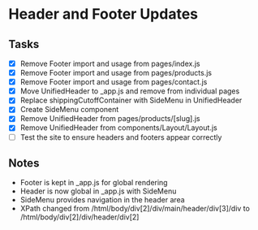 # Header and Footer Updates

## Tasks
- [x] Remove Footer import and usage from pages/index.js
- [x] Remove Footer import and usage from pages/products.js
- [x] Remove Footer import and usage from pages/contact.js
- [x] Move UnifiedHeader to _app.js and remove from individual pages
- [x] Replace shippingCutoffContainer with SideMenu in UnifiedHeader
- [x] Create SideMenu component
- [x] Remove UnifiedHeader from pages/products/[slug].js
- [x] Remove UnifiedHeader from components/Layout/Layout.js
- [ ] Test the site to ensure headers and footers appear correctly

## Notes
- Footer is kept in _app.js for global rendering
- Header is now global in _app.js with SideMenu
- SideMenu provides navigation in the header area
- XPath changed from /html/body/div[2]/div/main/header/div[3]/div to /html/body/div[2]/div/header/div[2]
